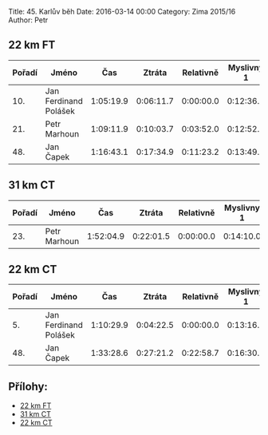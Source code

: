 Title: 45. Karlův běh
Date: 2016-03-14 00:00
Category: Zima 2015/16
Author: Petr

22 km FT
--------

| Pořadí | Jméno                 | Čas       | Ztráta    | Relativně | Myslivny 1 | Myslivny 2 |
|--------|-----------------------|-----------|-----------|-----------|------------|------------|
| 10.    | Jan Ferdinand Polášek | 1:05:19.9 | 0:06:11.7 | 0:00:00.0 | 0:12:36.1  | 0:40:36.5  |
| 21.    | Petr Marhoun          | 1:09:11.9 | 0:10:03.7 | 0:03:52.0 | 0:12:52.2  | 0:42:54.2  |
| 48.    | Jan Čapek             | 1:16:43.1 | 0:17:34.9 | 0:11:23.2 | 0:13:49.4  | 0:47:15.5  |

31 km CT
--------

| Pořadí | Jméno        | Čas       | Ztráta    | Relativně | Myslivny 1 | Myslivny 2 | Myslivny 3 |
|--------|--------------|-----------|-----------|-----------|------------|------------|------------|
| 23.    | Petr Marhoun | 1:52:04.9 | 0:22:01.5 | 0:00:00.0 | 0:14:10.0  | 0:48:05.0  | 1:21:50.5  |

22 km CT
--------

| Pořadí | Jméno                 | Čas       | Ztráta    | Relativně | Myslivny 1 | Myslivny 2 |
|--------|-----------------------|-----------|-----------|-----------|------------|------------|
| 5.     | Jan Ferdinand Polášek | 1:10:29.9 | 0:04:22.5 | 0:00:00.0 | 0:13:16.4  | 0:43:54.0  |
| 48.    | Jan Čapek             | 1:33:28.6 | 0:27:21.2 | 0:22:58.7 | 0:16:30.9  | 0:56:14.0  |

Přílohy:
--------

- [22 km FT]({static}/static/zima-2015-16/vysl-20160312-kb-22km-m.pdf)
- [31 km CT]({static}/static/zima-2015-16/vysl-20160313-kb-31km-m.pdf)
- [22 km CT]({static}/static/zima-2015-16/vysl-20160313-kb-22km-m.pdf)
